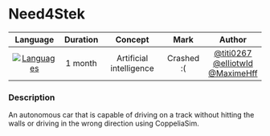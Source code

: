 # Need4Stek

|                              Language                               | Duration |         Concept         |    Mark    |                                                                  Author                                                                  |
| :-----------------------------------------------------------------: | :------: | :---------------------: | :--------: | :--------------------------------------------------------------------------------------------------------------------------------------: |
| [![Languages](https://skillicons.dev/icons?i=c)](https://c.org/en/) | 1 month  | Artificial intelligence | Crashed :( | [@titi0267](https://github.com/titi0267) <br> [@eIIiotwId](https://github.com/eIIiotwId) <br> [@MaximeHff](https://github.com/MaximeHff) |

### Description

An autonomous car that is capable of driving on a track without hitting the walls or driving in the wrong direction using CoppeliaSim.

